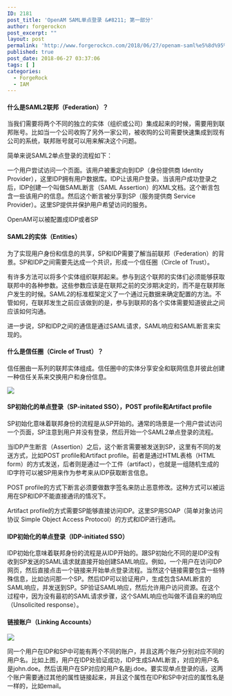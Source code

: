 ```yaml
---
ID: 2181
post_title: 'OpenAM SAML单点登录 &#8211; 第一部分'
author: forgerockcn
post_excerpt: ""
layout: post
permalink: 'http://www.forgerockcn.com/2018/06/27/openam-saml%e5%8d%95%e7%82%b9%e7%99%bb%e5%bd%95-%e7%ac%ac%e4%b8%80%e9%83%a8%e5%88%86/'
published: true
post_date: 2018-06-27 03:37:06
tags: [ ]
categories:
  - ForgeRock
  - IAM
---
```

#### **什么是SAML2联邦（Federation）？**

当我们需要将两个不同的独立的实体（组织或公司）集成起来的时候，需要用到联邦账号。比如当一个公司收购了另外一家公司，被收购的公司需要快速集成到现有公司的系统，联邦账号就可以用来解决这个问题。 

简单来说SAML2单点登录的流程如下： 

一个用户尝试访问一个页面。该用户被重定向到IDP（身份提供商 Identity Provider），这里IDP拥有用户数据库。IDP让该用户登录。当该用户成功登录之后，IDP创建一个叫做SAML断言（SAML Assertion）的XML文档。这个断言包含一些该用户的信息。然后这个断言被分享到SP（服务提供商 Service Provider）。这里SP提供并保护用户希望访问的服务。 

OpenAM可以被配置成IDP或者SP 

#### **SAML2的实体（Entities）**

为了实现用户身份和信息的共享，SP和IDP需要了解当前联邦（Federation）的背景。SP和IDP之间需要先达成一个共识，形成一个信任圈（Circle of Trust）。 

有许多方法可以将多个实体组织联邦起来。参与到这个联邦的实体们必须能够获取联邦中的各种参数。这些参数应该是在联邦之前的交涉期决定的，而不是在联邦账户发生的时候。SAML2的标准框架定义了一个通过元数据来确定配置的方法。不管如何，在联邦发生之前应该做到的是，参与到联邦的各个实体需要知道彼此之间应该如何沟通。 

进一步说，SP和IDP之间的通信是通过SAML请求，SAML响应和SAML断言来实现的。 

#### **什么是信任圈（Circle of Trust）？**

信任圈由一系列的联邦实体组成。信任圈中的实体分享安全和联网信息并彼此创建一种信任关系来交换用户和身份信息。 

<img src="http://www.forgerockcn.com/wp-content/uploads/2018/06/word-image-9.png" class="wp-image-2188" />

#### **SP初始化的单点登录（SP-initated SSO），POST profile和Artifact profile**

SP初始化意味着联邦身份的流程是从SP开始的。通常的场景是一个用户尝试访问一个页面，SP注意到用户并没有登录，然后开始一个SAML2单点登录的流程。 

当IDP产生断言（Assertion）之后，这个断言需要被发送到SP，这里有不同的发送方式，比如POST profile和Artifact profile。前者是通过HTML表格（HTML form）的方式发送，后者则是通过一个工件（artifact），也就是一组随机生成的ID字符可以被SP用来作为参考来从IDP获取断言信息。 

POST profile的方式下断言必须要做数字签名来防止恶意修改。这种方式可以被运用在SP和IDP不能直接通讯的情况下。 

Artifact profile的方式需要SP能够直接访问IDP。这里SP用SOAP（简单对象访问协议 Simple Object Access Protocol）的方式和IDP进行通讯。 

#### **IDP初始化的单点登录（IDP-initiated SSO）**

IDP初始化意味着联邦身份的流程是从IDP开始的。跟SP初始化不同的是IDP没有收到SP发送的SAML请求就直接开始创建SAML响应。例如，一个用户在访问IDP网页，然后直接点击一个链接来开始单点登录流程。当然这个链接需要包含一些特殊信息，比如访问那一个SP。然后IDP可以验证用户，生成包含SAML断言的SAML响应，并发送到SP。SP验证SAML响应，然后允许用户访问资源。在这个过程中，因为没有最初的SAML请求步骤，这个SAML响应也叫做不请自来的响应（Unsolicited response）。 

#### **链接账户（Linking Accounts）**

<img src="http://www.forgerockcn.com/wp-content/uploads/2018/06/word-image-10.png" class="wp-image-2189" />

同一个用户在IDP和SP中可能有两个不同的账户，并且这两个账户分别对应不同的用户名。比如上图，用户在IDP处验证成功，IDP生成SAML断言，对应的用户名是john.doe。然后该用户在SP对应的用户名是j.doe。要实现单点登录的话，这两个账户需要通过其他的属性链接起来，并且这个属性在IDP和SP中对应的属性名是一样的，比如email。